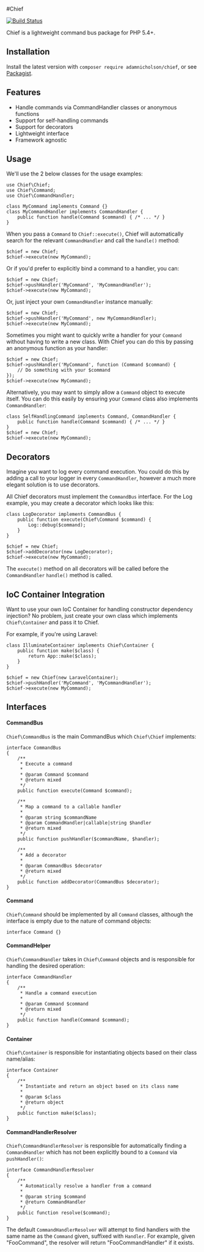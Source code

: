 #Chief

[![Build Status](https://travis-ci.org/adamnicholson/chief.svg?branch=master)](https://travis-ci.org/adamnicholson/chief)

Chief is a lightweight command bus package for PHP 5.4+.

## Installation

Install the latest version with `composer require adamnicholson/chief`, or see [Packagist](https://packagist.org/packages/adamnicholson/chief).

## Features

- Handle commands via CommandHandler classes or anonymous functions
- Support for self-handling commands
- Support for decorators
- Lightweight interface
- Framework agnostic

## Usage

We'll use the 2 below classes for the usage examples:

    use Chief\Chief;
    use Chief\Command;
    use Chief\CommandHandler;
    
    class MyCommand implements Command {}
    class MyCommandHandler implements CommandHandler {
        public function handle(Command $command) { /* ... */ }
    }
    
    

When you pass a `Command` to `Chief::execute()`, Chief will automatically search for the relevant `CommandHandler` and call the `handle()` method:

    $chief = new Chief;
    $chief->execute(new MyCommand);
    
Or if you'd prefer to explicitly bind a command to a handler, you can:

    $chief = new Chief;
    $chief->pushHandler('MyCommand', 'MyCommandHandler');
    $chief->execute(new MyCommand);
    
Or, just inject your own `CommandHandler` instance manually:
    
    $chief = new Chief;
    $chief->pushHandler('MyCommand', new MyCommandHandler);
    $chief->execute(new MyCommand);
    
Sometimes you might want to quickly write a handler for your `Command` without having to write a new class. With Chief you can do this by passing an anonymous function as your handler:

    $chief = new Chief;
    $chief->pushHandler('MyCommand', function (Command $command) {
        // Do something with your $command
    });
    $chief->execute(new MyCommand);
    
Alternatively, you may want to simply allow a `Command` object to execute itself. You can do this easily by ensuring your `Command` class also implements `CommandHandler`:

    class SelfHandlingCommand implements Command, CommandHandler {
        public function handle(Command $command) { /* ... */ }
    }
    $chief = new Chief;
    $chief->execute(new MyCommand);

## Decorators
Imagine you want to log every command execution. You could do this by adding a call to your logger in every `CommandHandler`, however a much more elegant solution is to use decorators. 

All Chief decorators must implement the `CommandBus` interface. For the Log example, you may create a decorator which looks like this:

    class LogDecorator implements CommandBus {
        public function execute(Chief\Command $command) {
            Log::debug($command);
        }
    }
    
    $chief = new Chief;
    $chief->addDecorator(new LogDecorator);
    $chief->execute(new MyCommand);

The `execute()` method on all decorators will be called before the `CommandHandler` `handle()` method is called.


## IoC Container Integration
Want to use your own IoC Container for handling constructor dependency injection? No problem, just create your own class which implements `Chief\Container` and pass it to Chief.

For example, if you're using Laravel:

    class IlluminateContainer implements Chief\Container {
        public function make($class) {
            return App::make($class);
        }
    }
    
    $chief = new Chief(new LaravelContainer);
    $chief->pushHandler('MyCommand', 'MyCommandHandler');
    $chief->execute(new MyCommand);

## Interfaces

#### CommandBus
`Chief\CommandBus` is the main CommandBus which `Chief\Chief` implements:

    interface CommandBus
    {
        /**
         * Execute a command
         *
         * @param Command $command
         * @return mixed
         */
        public function execute(Command $command);
    
        /**
         * Map a command to a callable handler
         *
         * @param string $commandName
         * @param CommandHandler|callable|string $handler
         * @return mixed
         */
        public function pushHandler($commandName, $handler);
    
        /**
         * Add a decorator
         *
         * @param CommandBus $decorator
         * @return mixed
         */
        public function addDecorator(CommandBus $decorator);
    }

#### Command
`Chief\Command` should be implemented by all `Command` classes, although the interface is empty due to the nature of command objects:

    interface Command {}

#### CommandHelper
`Chief\CommandHandler` takes in `Chief\Command` objects and is responsible for handling the desired operation:

    interface CommandHandler
    {
        /**
         * Handle a command execution
         *
         * @param Command $command
         * @return mixed
         */
        public function handle(Command $command);
    }

#### Container
`Chief\Container` is responsible for instantiating objects based on their class name/alias:

    interface Container
    {
        /**
         * Instantiate and return an object based on its class name
         *
         * @param $class
         * @return object
         */
        public function make($class);
    }

#### CommandHandlerResolver
`Chief\CommandHandlerResolver` is responsible for automatically finding a `CommandHandler` which has not been explicitly bound to a `Command` via `pushHandler()`:
    
    interface CommandHandlerResolver
    {
        /**
         * Automatically resolve a handler from a command
         *
         * @param string $command
         * @return CommandHandler
         */
        public function resolve($command);
    }
    
The default `CommandHandlerResolver` will attempt to find handlers with the same name as the `Command` given, suffixed with `Handler`. For example, given "FooCommand", the resolver will return "FooCommandHandler" if it exists.